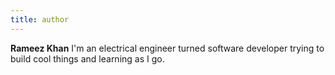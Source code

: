 ```yaml
---
title: author
---
```


**Rameez Khan** I'm an electrical engineer turned software developer trying to build cool things and learning as I go.
